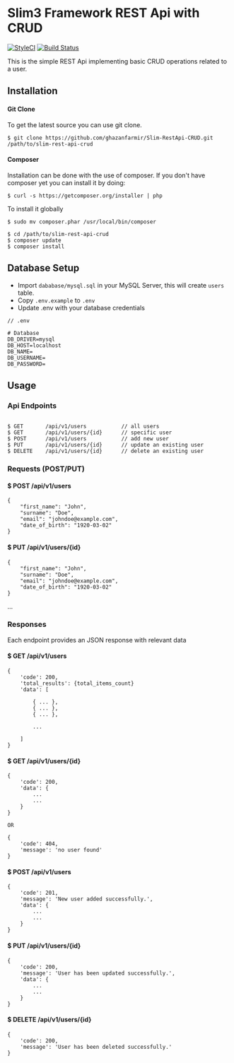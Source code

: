 # Slim3 Framework REST Api with CRUD

[![StyleCI](https://styleci.io/repos/116841369/shield?branch=master)](https://styleci.io/repos/116841369)
[![Build Status](https://travis-ci.org/ghazanfarmir/Slim3-Rest-Api.svg?branch=develop)](https://travis-ci.org/ghazanfarmir/Slim3-Rest-Api)

This is the simple REST Api implementing basic CRUD operations related to a user.

## Installation

#### Git Clone

To get the latest source you can use git clone.

`$ git clone https://github.com/ghazanfarmir/Slim-RestApi-CRUD.git /path/to/slim-rest-api-crud`

#### Composer

Installation can be done with the use of composer. If you don't have composer yet you can install it by doing:

`$ curl -s https://getcomposer.org/installer | php`

To install it globally

`$ sudo mv composer.phar /usr/local/bin/composer`

```
$ cd /path/to/slim-rest-api-crud
$ composer update
$ composer install
```

## Database Setup

 - Import `dababase/mysql.sql` in your MySQL Server, this will create `users` table.
 - Copy `.env.example` to `.env`  
 - Update .env with your database credentials
 
```
// .env 

# Database
DB_DRIVER=mysql
DB_HOST=localhost
DB_NAME=
DB_USERNAME=
DB_PASSWORD=

```

## Usage

### Api Endpoints

```

$ GET       /api/v1/users           // all users
$ GET       /api/v1/users/{id}      // specific user
$ POST      /api/v1/users           // add new user
$ PUT       /api/v1/users/{id}      // update an existing user
$ DELETE    /api/v1/users/{id}      // delete an existing user

```


### Requests (POST/PUT)

#### $ POST /api/v1/users

```
{
	"first_name": "John",
	"surname": "Doe",
	"email": "johndoe@example.com",
	"date_of_birth": "1920-03-02"
}
```

#### $ PUT /api/v1/users/{id}

```
{
	"first_name": "John",
	"surname": "Doe",
	"email": "johndoe@example.com",
	"date_of_birth": "1920-03-02"
}
```

...

### Responses

Each endpoint provides an JSON response with relevant data

#### $ GET /api/v1/users

```
{
    'code': 200,
    'total_results': {total_items_count}
    'data': [
    
        { ... },
        { ... },
        { ... },
        
        ...
        
    ]
}
```

#### $ GET /api/v1/users/{id}

```
{
    'code': 200,
    'data': {
        ... 
        ...
    }
}

OR

{
    'code': 404,
    'message': 'no user found'
}
```

#### $ POST /api/v1/users

```
{
    'code': 201,
    'message': 'New user added successfully.',
    'data': {
        ... 
        ...
    }
}
```

#### $ PUT /api/v1/users/{id}

```
{
    'code': 200,
    'message': 'User has been updated successfully.',
    'data': {
        ... 
        ...
    }
}
```

#### $ DELETE /api/v1/users/{id}

```
{
    'code': 200,
    'message': 'User has been deleted successfully.'
}
```
